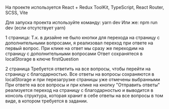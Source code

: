 На проекте используется React + Redux ToolKit, TypeScript, React Router, SCSS, Vite

Для запуска проекта используйте команду: yarn dev
Или же: npm run dev (если отсутствует yarn)

1 страница:
Т.к. в дизайне не было кнопки для перехода на страницу с дополнительными вопросами, я реализовал переход при ответе на первый вопрос. При клике на ответ мы сразу же переходим на страницу с дополнительными вопросами
Ответ сохранятеся в localStorage в ключе firstQuestion

2 страница
Требуется ответить на все вопросы, чтобы перейти на страницу с благодарностью.
Все ответы на вопросы сохраняются в localStorage и при перезагрузке страницы уже отмечены выбранными
При ответе на все вопросы и при клике на кнопку "Отправить ответы" реализуется переход на страницу с благодарностью и выводится в консоль структура, которая хранит в себе ответы на все вопросы в том виде, в котором требуется в задании.

